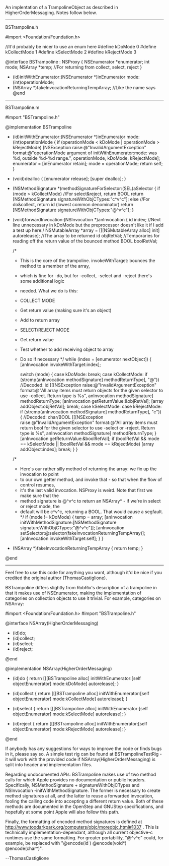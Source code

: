 

An implentation of a TrampolineObject as described in HigherOrderMessaging. Notes follow below.

----

BSTrampoline.h

    
#import <Foundation/Foundation.h>

//It'd probably be nicer to use an enum here
#define kDoMode		0
#define kCollectMode	1
#define kSelectMode	2
#define kRejectMode	3

@interface BSTrampoline : NSProxy {
    NSEnumerator *enumerator;
    int mode;
    NSArray *temp;	//For returning from collect, select, reject
}

- (id)initWithEnumerator:(NSEnumerator *)inEnumerator mode:(int)operationMode;
- (NSArray *)fakeInvocationReturningTempArray;	//Like the name says
@end



----

BSTrampoline.m

    
#import "BSTrampoline.h"


@implementation BSTrampoline

- (id)initWithEnumerator:(NSEnumerator *)inEnumerator mode:(int)operationMode {
    if (operationMode < kDoMode | operationMode > kRejectMode)
        [NSException raise:@"InvalidArgumentException" format:@"operationMode argument of initWithEnumerator:mode: was %d, outside %d-%d range.", operationMode, kDoMode, kRejectMode];
    enumerator = [inEnumerator retain];
    mode = operationMode;
    return self;
}

- (void)dealloc {
    [enumerator release];
    [super dealloc];
}


- (NSMethodSignature *)methodSignatureForSelector:(SEL)aSelector {
    if (mode > kCollectMode)	//For select&reject, return BOOL
        return [NSMethodSignature signatureWithObjCTypes:"c^v^c"];
    else			//For do&collect, return id (lowest common denominator)
        return [NSMethodSignature signatureWithObjCTypes:"@^v^c"];
}

- (void)forwardInvocation:(NSInvocation *)anInvocation {
    id index;
    //Next line unnecessary in kDoMode but the preprocessor doesn't like it if I add a test up here:/
    NSMutableArray *array = [[[NSMutableArray alloc] init] autorelease];	//The array to be returned
    id objRetVal;	//Temporaries for reading off the return value of the bounced method
    BOOL boolRetVal;

    /*
     * This is the core of the trampoline. invokeWithTarget: bounces the method to a member of the array,
     * which is fine for -do, but for -collect, -select and -reject there's some additional logic
     * needed. What we do is this:
     * COLLECT MODE
     * Get return value (making sure it's an object)
     * Add to return array
     * SELECT/REJECT MODE
     * Get return value
     * Test whether to add receiving object to array
     * Do so if necessary
     */
    while (index = [enumerator nextObject]) {
        [anInvocation invokeWithTarget:index];
        
        switch (mode) {
            case kDoMode:
                break;
            case kCollectMode:
                if (strcmp(anInvocation methodSignature] methodReturnType], "@"))	//Decoded: id
                    [[[NSException raise:@"InvalidArgumentException" format:@"All array items must return objects for the given selector to use -collect. Return type is %s", anInvocation methodSignature] methodReturnType;
                [anInvocation getReturnValue:&objRetVal];
                [array addObject:objRetVal];
                break;
            case kSelectMode:
            case kRejectMode:
                if (strcmp(anInvocation methodSignature] methodReturnType], "c")) {	//Decoded: char/BOOL
                    [[[NSException raise:@"InvalidArgumentException" format:@"All array items must return bool for the given selector to use -select or -reject. Return type is %s", anInvocation methodSignature] methodReturnType;
                }
                [anInvocation getReturnValue:&boolRetVal];
                if (boolRetVal && mode == kSelectMode || !boolRetVal && mode == kRejectMode)
                    [array addObject:index];
                break;
        }
    }

    /*
     * Here's our rather silly method of returning the array: we fix up the invocation to point
     * to our own getter method, and invoke that - so that when the flow of control resumes,
     * it's the last valid invocation. NSProxy is weird. Note that first we make sure that the
     * method signature is @^v^c to return an NSArray* - if we're in select or reject mode, the
     * default will be c^v^c, returning a BOOL. That would cause a segfault.
     */
    if (mode != kDoMode) {
        temp = array;
        [anInvocation initWithMethodSignature:[NSMethodSignature signatureWithObjCTypes:"@^v^c"]];
        [anInvocation setSelector:@selector(fakeInvocationReturningTempArray)];
        [anInvocation invokeWithTarget:self];
    }
}

- (NSArray *)fakeInvocationReturningTempArray {
    return temp;
}

@end



----

Feel free to use this code for anything you want, although it'd be nice if you credited the original author (ThomasCastiglione).

BSTrampoline differs slightly from RobRix's description of a trampoline in that it makes use of NSEnumerator, making the implementation of categories on collection objects to use it trivial. For example, categories on NSArray:

    
#import <Foundation/Foundation.h>
#import "BSTrampoline.h"


@interface NSArray(HigherOrderMessaging)

- (id)do;
- (id)collect;
- (id)select;
- (id)reject;

@end


@implementation NSArray(HigherOrderMessaging)

- (id)do {
    return [[[BSTrampoline alloc] initWithEnumerator:[self objectEnumerator] mode:kDoMode] autorelease];
}

- (id)collect {
    return [[[BSTrampoline alloc] initWithEnumerator:[self objectEnumerator] mode:kCollectMode] autorelease];
}

- (id)select {
    return [[[BSTrampoline alloc] initWithEnumerator:[self objectEnumerator] mode:kSelectMode] autorelease];
}

- (id)reject {
    return [[[BSTrampoline alloc] initWithEnumerator:[self objectEnumerator] mode:kRejectMode] autorelease];
}

@end


If anybody has any suggestions for ways to improve the code or finds bugs in it, please say so. A simple test rig can be found at BSTrampolineTestRig - it will work with the provided code if NSArray(HigherOrderMessaging) is split into header and implementation files.

Regarding undocumented APIs: BSTrampoline makes use of two method calls for which Apple provides no documentation or public headers. Specifically, NSMethodSignature + signatureWithObjCTypes and NSInvocation -initWithMethodSignature. The former is necessary to create method signatures at all, and the latter to reuse a forwarded invocation, fooling the calling code into accepting a different return value. Both of these methods are documented in the OpenStep and GNUStep specifications, and hopefully at some point Apple will also follow this path. 

Finally, the formatting of encoded method signatures is defined at http://www.toodarkpark.org/computers/objc/moreobjc.html#1037
. This is technically implementation-dependant, although all current objective-c runtimes use the same formatting. For greater portability, "@^v^c" could, for example, be replaced with "@encode(id ) @encode(void*) @encode(char*)".

  --ThomasCastiglione
